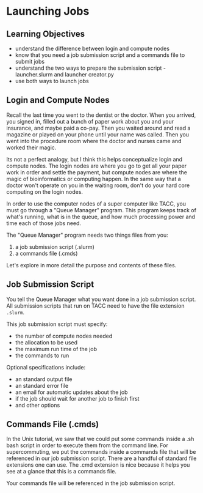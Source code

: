 # Launching Jobs

## Learning Objectives
- understand the difference between login and compute nodes
- know that you need a job submission script and a commands file to submit jobs
- understand the two ways to prepare the submission script - launcher.slurm and launcher creator.py
- use both ways to launch jobs

## Login and Compute Nodes
Recall the last time you went to the dentist or the doctor. When you arrived, you signed in, filled out a bunch of paper work about you and your insurance, and maybe paid a co-pay. Then you waited around and read a magazine or played on your phone until your name was called. Then you went into the procedure room where the doctor and nurses came and worked their magic. 

Its not a perfect analogy, but I think this helps conceptualize login and compute nodes. The login nodes are where you go to get all your paper work in order and settle the payment, but compute nodes are where the magic of bioinformatics or computing happen. In the same way that a doctor won't operate on you in the waiting room, don't do your hard core computing on the login nodes.  

In order to use the computer nodes of a super computer like TACC, you must go through a  "Queue Manager" program. This program keeps track of what's running, what is in the queue, and how much processing power and time each of those jobs need. 

The "Queue Manager" program needs two things files from you:

1. a job submission script (.slurm)
2. a commands file (.cmds)

Let's explore in more detail the purpose and contents of these files.

## Job Submission Script

You tell the Queue Manager what you want done in a job submission script. All submission scripts that run on TACC need to have the file extension  `.slurm`. 

This job submission script must specify:
- the number of compute nodes needed
- the allocation to be used
- the maximum run time of the job
- the commands to run

Optional specifications include:
- an standard output file
- an standard error file
- an email for automatic updates about the job
- if the job should wait for another job to finish first
- and other options

## Commands File (.cmds)

In the Unix tutorial, we saw that we could put some commands inside a .sh bash script in order to execute them from the command line. For supercommuting, we put the commands inside a commands file that will be referenced in our job submission script. There are a handful of standard file extensions one can use. The .cmd extension is nice because it helps you see at a glance that this is a commands file.

Your commands file will be referenced in the job submission script. 


